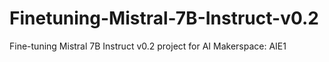 # Finetuning-Mistral-7B-Instruct-v0.2
Fine-tuning Mistral 7B Instruct v0.2 project for AI Makerspace: AIE1
